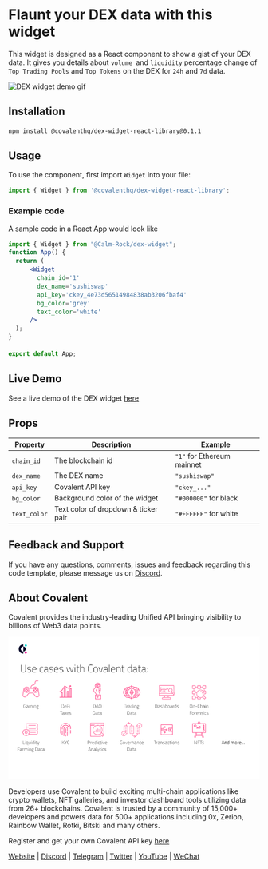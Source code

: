 # Flaunt your DEX data with this widget
This widget is designed as a React component to show a gist of your DEX data. It gives you details about `volume `and `liquidity` percentage change of `Top Trading Pools` and `Top Tokens` on the DEX for `24h` and `7d` data.

![DEX widget demo gif](https://media.giphy.com/media/O1MR0PyabVbezo35jK/giphy.gif)


## Installation
```sh
npm install @covalenthq/dex-widget-react-library@0.1.1
```

## Usage
To use the component, first import `Widget` into your file:
```jsx
import { Widget } from '@covalenthq/dex-widget-react-library'; 
```

### Example code
A sample code in a React App would look like
```jsx
import { Widget } from "@Calm-Rock/dex-widget";
function App() {
  return (
      <Widget 
        chain_id='1'
        dex_name='sushiswap'
        api_key='ckey_4e73d56514984838ab3206fbaf4'
        bg_color='grey'
        text_color='white'
      /> 
  );
}

export default App;
```
## Live Demo
See a live demo of the DEX widget [here](https://covalenthq.github.io/dex-widget-demo/)

## Props

| Property |Description | Example |
| -------- | -------- | -------- |
| `chain_id`     | The blockchain id     | `"1"` for Ethereum mainnet
| `dex_name`     | The DEX name     |`"sushiswap"`
| `api_key`     | Covalent API key     |`"ckey_..."`
| `bg_color`     | Background color of the widget     |`"#000000"` for black
| `text_color`     | Text color of dropdown & ticker pair|`"#FFFFFF"` for white


## Feedback and Support
If you have any questions, comments, issues and feedback regarding this code template, please message us on [Discord](https://covalenthq.com/discord).

## About Covalent
Covalent provides the industry-leading Unified API bringing visibility to billions of Web3 data points. 

![Covalent Use Cases](./public/covalent_usecases.png)

Developers use Covalent to build exciting multi-chain applications like crypto wallets, NFT galleries, and investor dashboard tools utilizing data from 26+ blockchains. Covalent is trusted by a community of 15,000+ developers and powers data for 500+ applications including 0x, Zerion, Rainbow Wallet, Rotki, Bitski and many others.

Register and get your own Covalent API key [here](https://www.covalenthq.com/platform)

[Website](https://www.covalenthq.com) | [Discord](https://covalenthq.com/discord) | [Telegram](https://t.me/CovalentHQ) | [Twitter](https://twitter.com/covalent_hq) | [YouTube](https://www.youtube.com/channel/UCGn-T9qPiXAx490Wr6WPbOw) | [WeChat](https://mp.weixin.qq.com/s?__biz=MzU0MzY5ODMzMg==&mid=2247483899&idx=1&sn=9c1d4df3acc04bc35c429b244307d3c7&chksm=fb063d08cc71b41e2da96b4747513acf2ab9182babe57c135e4a7d1fef9255eb3b310217835c&token=2144505038&lang=zh_CN#rd)